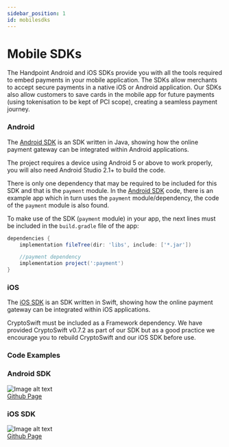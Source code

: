 ```yaml
---
sidebar_position: 1
id: mobilesdks
---
```


# Mobile SDKs

The Handpoint Android and iOS SDKs provide you with all the tools required to embed payments in your mobile application. The SDKs allow merchants to accept secure payments in a native iOS or Android application. Our SDKs also allow customers to save cards in the mobile app for future payments (using tokenisation to be kept of PCI scope), creating a seamless payment journey. 


### Android

The [Android SDK](https://github.com/handpoint/online-payments-SDK-Android) is an SDK written in Java, showing how the online payment gateway can be integrated within Android applications.

The project requires a device using Android 5 or above to work properly, you will also need Android Studio 2.1+ to build the code. 

There is only one dependency that may be required to be included for this SDK and that is the `payment` module. In the [Android SDK](https://github.com/handpoint/online-payments-SDK-Android) code, there is an example app which in turn uses the `payment` module/dependency, the code of the `payment` module is also found.

To make use of the SDK (`payment` module) in your app, the next lines must be included in the `build.gradle` file of the app:

```groovy
dependencies {
    implementation fileTree(dir: 'libs', include: ['*.jar'])

    //payment dependency
    implementation project(':payment')
}
```


### iOS
The [iOS SDK](https://github.com/handpoint/online-payments-SDK-iOS) is an SDK written in Swift, showing how the online payment gateway can be integrated within iOS applications. 

CryptoSwift must be included as a Framework dependency. We have provided CryptoSwift v0.7.2 as part of our SDK but as a good practice we encourage you to rebuild CryptoSwift and our iOS SDK before use.



### Code Examples
<div  style={{
        textAlign: 'center'
      }}>
<div class="container">
<div class="row">
    <div class="col col--6">
        <div class="card-demo">
     <div class="card shadow--md"  style={{ height: '180px' }}>
     <div class="card__header">
      <h3>Android SDK</h3>
     </div>
     <div class="card__body">
      <img style={{ height: '50px'}}
        src="https://upload.wikimedia.org/wikipedia/commons/thumb/d/d7/Android_robot.svg/1022px-Android_robot.svg.png?20180121030125"
        alt="Image alt text"
        title="Android SDK" />
     </div>
     <div class="card__footer">
      <a href="https://github.com/handpoint/online-payments-SDK-Android">Github Page</a>
     </div>
     </div>
     </div>
    </div>
    <div class="col col--6">
        <div class="card-demo" >
     <div class="card shadow--md" style={{ height: '180px' }}>
     <div class="card__header">
      <h3>iOS SDK</h3>
     </div>
     <div class="card__body">
      <img style={{ height: '50px'}}
        src="http://assets.stickpng.com/images/580b57fcd9996e24bc43c516.png"
        alt="Image alt text"
        title="iOS SDK" />
     </div>
     <div class="card__footer">
      <a href="https://github.com/handpoint/online-payments-SDK-iOS">Github Page</a>
     </div>
     </div>
     </div>
    </div>
    
  </div>
  
</div>
</div>

